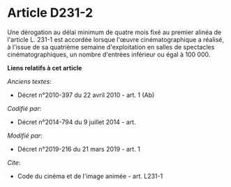 # Article D231-2

Une dérogation au délai minimum de quatre mois fixé au premier alinéa de l'article L. 231-1 est accordée lorsque l'œuvre
cinématographique a réalisé, à l'issue de sa quatrième semaine d'exploitation en salles de spectacles cinématographiques, un
nombre d'entrées inférieur ou égal à 100 000.

**Liens relatifs à cet article**

_Anciens textes_:

  - Décret n°2010-397 du 22 avril 2010 - art. 1 (Ab)

_Codifié par_:

  - Décret n°2014-794 du 9 juillet 2014 - art.

_Modifié par_:

  - Décret n°2019-216 du 21 mars 2019 - art. 1

_Cite_:

  - Code du cinéma et de l'image animée - art. L231-1
